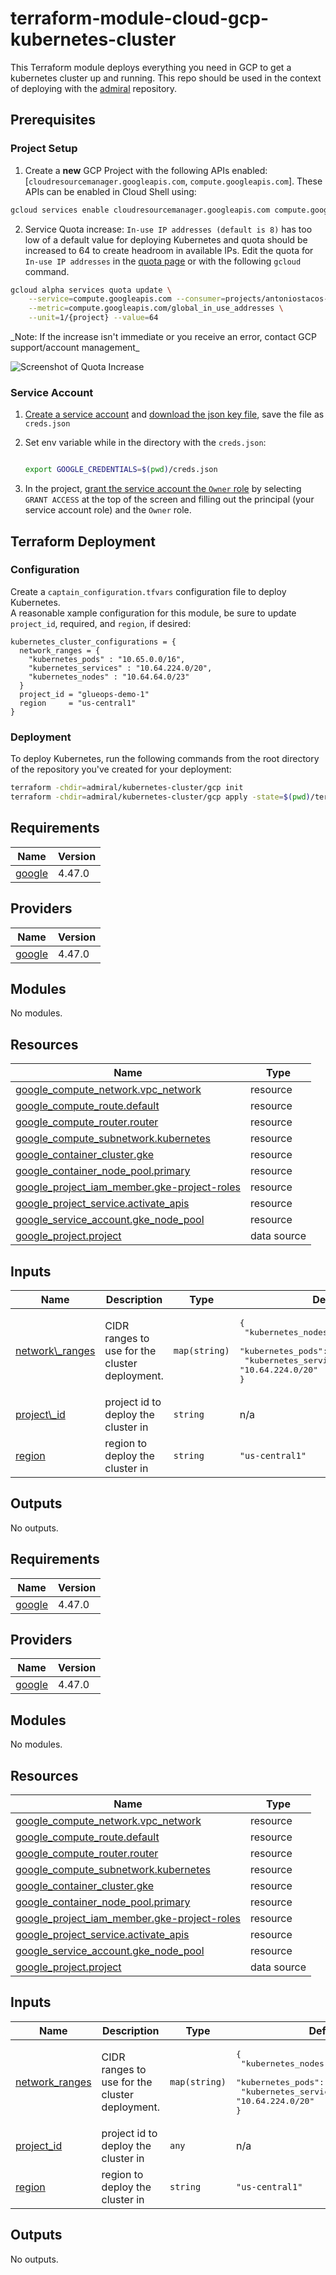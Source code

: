 <!-- BEGIN_TF_DOCS -->
# terraform-module-cloud-gcp-kubernetes-cluster

This Terraform module deploys everything you need in GCP to get a kubernetes cluster up and running. This repo should be used in the context of deploying with the [admiral](https://github.com/glueops/admiral) repository.

## Prerequisites

### Project Setup

1. Create a **new** GCP Project with the following APIs enabled: [`cloudresourcemanager.googleapis.com`, `compute.googleapis.com`].  These APIs can be enabled in Cloud Shell using:

```bash
gcloud services enable cloudresourcemanager.googleapis.com compute.googleapis.com
```

2. Service Quota increase: `In-use IP addresses (default is 8)` has too low of a default value for deploying Kubernetes and quota should be increased to 64 to create headroom in available IPs.
Edit the quota for `In-use IP addresses` in the [quota page](https://console.cloud.google.com/iam-admin/quotas) or with the following `gcloud` command.

```bash
gcloud alpha services quota update \
    --service=compute.googleapis.com --consumer=projects/antoniostacos-gcp-nonprod \
    --metric=compute.googleapis.com/global_in_use_addresses \
    --unit=1/{project} --value=64
```
\_Note: If the increase isn't immediate or you receive an error, contact GCP support/account management\_

![Screenshot of Quota Increase](https://user-images.githubusercontent.com/6570292/210277244-f3a75d06-763f-4bdc-805e-4f8bd3c77ad5.png)

### Service Account

1. [Create a service account](https://console.cloud.google.com/iam-admin/serviceaccounts/create) and [download the json key file](https://console.cloud.google.com/iam-admin/serviceaccounts/details/101612329871957262389/keys), save the file as `creds.json`

2. Set env variable while in the directory with the `creds.json`:

    ```bash

    export GOOGLE_CREDENTIALS=$(pwd)/creds.json
    ```

3. In the project, [grant the service account the `Owner` role](https://console.cloud.google.com/iam-admin/iam) by selecting `GRANT ACCESS` at the top of the screen and filling out the principal (your service account role) and the `Owner` role.

## Terraform Deployment

### Configuration

Create a `captain_configuration.tfvars` configuration file to deploy Kubernetes.  
A reasonable xample configuration for this module, be sure to update `project_id`, required, and `region`, if desired:

```hcl
kubernetes_cluster_configurations = {
  network_ranges = {
    "kubernetes_pods" : "10.65.0.0/16",
    "kubernetes_services" : "10.64.224.0/20",
    "kubernetes_nodes" : "10.64.64.0/23"
  }
  project_id = "glueops-demo-1"
  region     = "us-central1"
}
```

### Deployment
To deploy Kubernetes, run the following commands from the root directory of the repository you've created for your deployment:

```bash
terraform -chdir=admiral/kubernetes-cluster/gcp init
terraform -chdir=admiral/kubernetes-cluster/gcp apply -state=$(pwd)/terraform_states/kubernetes-cluster.terraform.tfstate -var-file=$(pwd)/captain_configuration.tfvars
```

## Requirements

| Name | Version |
|------|---------|
| <a name="requirement\_google"></a> [google](#requirement\\_google) | 4.47.0 |

## Providers

| Name | Version |
|------|---------|
| <a name="provider\_google"></a> [google](#provider\\_google) | 4.47.0 |

## Modules

No modules.

## Resources

| Name | Type |
|------|------|
| [google\_compute\_network.vpc\_network](https://registry.terraform.io/providers/hashicorp/google/4.47.0/docs/resources/compute_network) | resource |
| [google\_compute\_route.default](https://registry.terraform.io/providers/hashicorp/google/4.47.0/docs/resources/compute_route) | resource |
| [google\_compute\_router.router](https://registry.terraform.io/providers/hashicorp/google/4.47.0/docs/resources/compute_router) | resource |
| [google\_compute\_subnetwork.kubernetes](https://registry.terraform.io/providers/hashicorp/google/4.47.0/docs/resources/compute_subnetwork) | resource |
| [google\_container\_cluster.gke](https://registry.terraform.io/providers/hashicorp/google/4.47.0/docs/resources/container_cluster) | resource |
| [google\_container\_node\_pool.primary](https://registry.terraform.io/providers/hashicorp/google/4.47.0/docs/resources/container_node_pool) | resource |
| [google\_project\_iam\_member.gke-project-roles](https://registry.terraform.io/providers/hashicorp/google/4.47.0/docs/resources/project_iam_member) | resource |
| [google\_project\_service.activate\_apis](https://registry.terraform.io/providers/hashicorp/google/4.47.0/docs/resources/project_service) | resource |
| [google\_service\_account.gke\_node\_pool](https://registry.terraform.io/providers/hashicorp/google/4.47.0/docs/resources/service_account) | resource |
| [google\_project.project](https://registry.terraform.io/providers/hashicorp/google/4.47.0/docs/data-sources/project) | data source |

## Inputs

| Name | Description | Type | Default | Required |
|------|-------------|------|---------|:--------:|
| <a name="input\_network\_ranges"></a> [network\\_ranges](#input\\_network\\_ranges) | CIDR ranges to use for the cluster deployment. | `map(string)` | <pre>{<br>  "kubernetes\_nodes": "10.64.64.0/23",<br>  "kubernetes\_pods": "10.65.0.0/16",<br>  "kubernetes\_services": "10.64.224.0/20"<br>}</pre> | no |
| <a name="input\_project\_id"></a> [project\\_id](#input\\_project\\_id) | project id to deploy the cluster in | `string` | n/a | yes |
| <a name="input\_region"></a> [region](#input\\_region) | region to deploy the cluster in | `string` | `"us-central1"` | no |

## Outputs

No outputs.

## Requirements

| Name | Version |
|------|---------|
| <a name="requirement_google"></a> [google](#requirement\_google) | 4.47.0 |

## Providers

| Name | Version |
|------|---------|
| <a name="provider_google"></a> [google](#provider\_google) | 4.47.0 |

## Modules

No modules.

## Resources

| Name | Type |
|------|------|
| [google_compute_network.vpc_network](https://registry.terraform.io/providers/hashicorp/google/4.47.0/docs/resources/compute_network) | resource |
| [google_compute_route.default](https://registry.terraform.io/providers/hashicorp/google/4.47.0/docs/resources/compute_route) | resource |
| [google_compute_router.router](https://registry.terraform.io/providers/hashicorp/google/4.47.0/docs/resources/compute_router) | resource |
| [google_compute_subnetwork.kubernetes](https://registry.terraform.io/providers/hashicorp/google/4.47.0/docs/resources/compute_subnetwork) | resource |
| [google_container_cluster.gke](https://registry.terraform.io/providers/hashicorp/google/4.47.0/docs/resources/container_cluster) | resource |
| [google_container_node_pool.primary](https://registry.terraform.io/providers/hashicorp/google/4.47.0/docs/resources/container_node_pool) | resource |
| [google_project_iam_member.gke-project-roles](https://registry.terraform.io/providers/hashicorp/google/4.47.0/docs/resources/project_iam_member) | resource |
| [google_project_service.activate_apis](https://registry.terraform.io/providers/hashicorp/google/4.47.0/docs/resources/project_service) | resource |
| [google_service_account.gke_node_pool](https://registry.terraform.io/providers/hashicorp/google/4.47.0/docs/resources/service_account) | resource |
| [google_project.project](https://registry.terraform.io/providers/hashicorp/google/4.47.0/docs/data-sources/project) | data source |

## Inputs

| Name | Description | Type | Default | Required |
|------|-------------|------|---------|:--------:|
| <a name="input_network_ranges"></a> [network\_ranges](#input\_network\_ranges) | CIDR ranges to use for the cluster deployment. | `map(string)` | <pre>{<br>  "kubernetes_nodes": "10.64.64.0/23",<br>  "kubernetes_pods": "10.65.0.0/16",<br>  "kubernetes_services": "10.64.224.0/20"<br>}</pre> | no |
| <a name="input_project_id"></a> [project\_id](#input\_project\_id) | project id to deploy the cluster in | `any` | n/a | yes |
| <a name="input_region"></a> [region](#input\_region) | region to deploy the cluster in | `string` | `"us-central1"` | no |

## Outputs

No outputs.
<!-- END_TF_DOCS -->